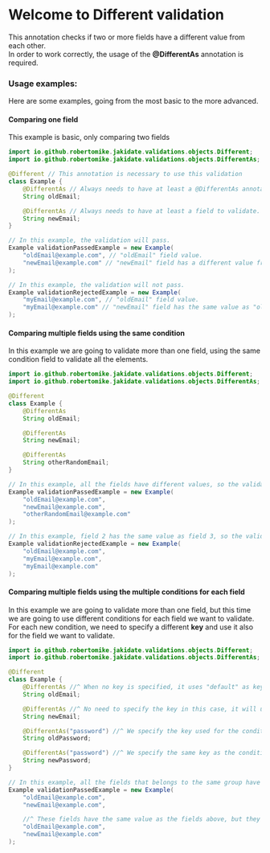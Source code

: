 # Welcome to Different validation

This annotation checks if two or more fields have a different value from each other.
<br>In order to work correctly, the usage of the <b>@DifferentAs</b> annotation is required.

### Usage examples:

Here are some examples, going from the most basic to the more advanced.

#### Comparing one field

This example is basic, only comparing two fields

```java
import io.github.robertomike.jakidate.validations.objects.Different;
import io.github.robertomike.jakidate.validations.objects.DifferentAs;

@Different // This annotation is necessary to use this validation 
class Example {
    @DifferentAs // Always needs to have at least a @DifferentAs annotation, this will be our condition field.
    String oldEmail;

    @DifferentAs // Always needs to have at least a field to validate.
    String newEmail;
}

// In this example, the validation will pass.
Example validationPassedExample = new Example(
    "oldEmail@example.com", // "oldEmail" field value.
    "newEmail@example.com" // "newEmail" field has a different value from "oldEmail" field, so the validation will pass.
);

// In this example, the validation will not pass.
Example validationRejectedExample = new Example(
    "myEmail@example.com", // "oldEmail" field value.
    "myEmail@example.com" // "newEmail" field has the same value as "oldEmail" field, so the validation will not pass.
);
```

#### Comparing multiple fields using the same condition

In this example we are going to validate more than one field, using the same condition field to validate all the elements.

```java
import io.github.robertomike.jakidate.validations.objects.Different;
import io.github.robertomike.jakidate.validations.objects.DifferentAs;

@Different
class Example {
    @DifferentAs
    String oldEmail;

    @DifferentAs
    String newEmail;

    @DifferentAs
    String otherRandomEmail;
}

// In this example, all the fields have different values, so the validation will pass.
Example validationPassedExample = new Example(
    "oldEmail@example.com",
    "newEmail@example.com",
    "otherRandomEmail@example.com"
);

// In this example, field 2 has the same value as field 3, so the validation will not pass and an error message will be added, indicating the fields name that have the same value.
Example validationRejectedExample = new Example(
    "oldEmail@example.com",
    "myEmail@example.com",
    "myEmail@example.com"
);
```

#### Comparing multiple fields using the multiple conditions for each field

In this example we are going to validate more than one field, but this time we are going to use different conditions for each field we want to validate.
<br> For each new condition, we need to specify a different <b>key</b> and use it also for the field we want to validate.

```java
import io.github.robertomike.jakidate.validations.objects.Different;
import io.github.robertomike.jakidate.validations.objects.DifferentAs;

@Different
class Example {
    @DifferentAs //^ When no key is specified, it uses "default" as key.
    String oldEmail;

    @DifferentAs //^ No need to specify the key in this case, it will use "default".
    String newEmail;

    @DifferentAs("password") //^ We specify the key used for the condition field.
    String oldPassword;

    @DifferentAs("password") //^ We specify the same key as the condition used to validate this field.
    String newPassword;
}

// In this example, all the fields that belongs to the same group have different values, so the validation will pass.
Example validationPassedExample = new Example(
    "oldEmail@example.com",
    "newEmail@example.com",

    //^ These fields have the same value as the fields above, but they belong to a different group, so the validation will pass.
    "oldEmail@example.com",
    "newEmail@example.com"
);
```